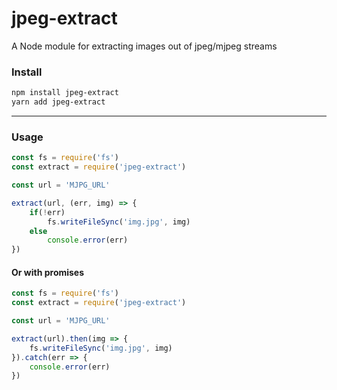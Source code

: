 jpeg-extract
==================

A Node module for extracting images out of jpeg/mjpeg streams

### Install

```bash
npm install jpeg-extract
yarn add jpeg-extract
```

----------------------
### Usage

```javascript
const fs = require('fs')
const extract = require('jpeg-extract')

const url = 'MJPG_URL'

extract(url, (err, img) => {
	if(!err)
		fs.writeFileSync('img.jpg', img)
	else
		console.error(err)
})
```

#### Or with promises

```javascript
const fs = require('fs')
const extract = require('jpeg-extract')

const url = 'MJPG_URL'

extract(url).then(img => {
	fs.writeFileSync('img.jpg', img)
}).catch(err => {
	console.error(err)
})
```

